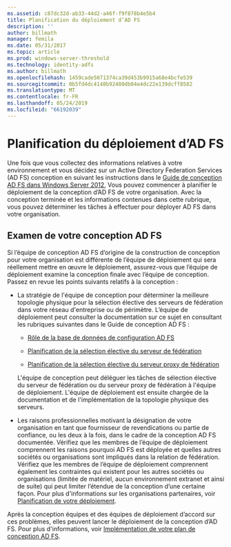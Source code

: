 ```yaml
---
ms.assetid: c87dc32d-ab33-44d2-a46f-f9f878b4e5b4
title: Planification du déploiement d’AD FS
description: ''
author: billmath
manager: femila
ms.date: 05/31/2017
ms.topic: article
ms.prod: windows-server-threshold
ms.technology: identity-adfs
ms.author: billmath
ms.openlocfilehash: 1459cade5071374ca39d453b9915a68e4bcfe539
ms.sourcegitcommit: 0b5fd4dc4148b92480db04e4dc22e139dcff8582
ms.translationtype: MT
ms.contentlocale: fr-FR
ms.lasthandoff: 05/24/2019
ms.locfileid: "66192039"
---
```

# <a name="planning-to-deploy-ad-fs"></a>Planification du déploiement d’AD FS


Une fois que vous collectez des informations relatives à votre environnement et vous décidez sur un Active Directory Federation Services \(AD FS\) conception en suivant les instructions dans le [Guide de conception AD FS dans Windows Server 2012](https://technet.microsoft.com/library/dd807036.aspx), Vous pouvez commencer à planifier le déploiement de la conception d’AD FS de votre organisation. Avec la conception terminée et les informations contenues dans cette rubrique, vous pouvez déterminer les tâches à effectuer pour déployer AD FS dans votre organisation.  
  
## <a name="reviewing-your-ad-fs-design"></a>Examen de votre conception AD FS  
Si l’équipe de conception AD FS d’origine de la construction de conception pour votre organisation est différente de l’équipe de déploiement qui sera réellement mettre en œuvre le déploiement, assurez-vous que l’équipe de déploiement examine la conception finale avec l’équipe de conception. Passez en revue les points suivants relatifs à la conception :  
  
-   La stratégie de l'équipe de conception pour déterminer la meilleure topologie physique pour la sélection élective des serveurs de fédération dans votre réseau d'entreprise ou de périmètre. L’équipe de déploiement peut consulter la documentation sur ce sujet en consultant les rubriques suivantes dans le Guide de conception AD FS :  
  
    -   [Rôle de la base de données de configuration AD FS](../../ad-fs/technical-reference/The-Role-of-the-AD-FS-Configuration-Database.md)  
  
    -   [Planification de la sélection élective du serveur de fédération](https://technet.microsoft.com/library/dd807069.aspx)  
  
    -   [Planification de la sélection élective du serveur proxy de fédération](https://technet.microsoft.com/library/dd807130.aspx)  
  
    L'équipe de conception peut déléguer les tâches de sélection élective du serveur de fédération ou du serveur proxy de fédération à l'équipe de déploiement. L'équipe de déploiement est ensuite chargée de la documentation et de l'implémentation de la topologie physique des serveurs.  
  
-   Les raisons professionnelles motivant la désignation de votre organisation en tant que fournisseur de revendications ou partie de confiance, ou les deux à la fois, dans le cadre de la conception AD FS documentée. Vérifiez que les membres de l’équipe de déploiement comprennent les raisons pourquoi AD FS est déployée et quelles autres sociétés ou organisations sont impliqués dans la relation de fédération. Vérifiez que les membres de l’équipe de déploiement comprennent également les contraintes qui existent pour les autres sociétés ou organisations \(limitée de matériel, aucun environnement extranet et ainsi de suite\) qui peut limiter l’étendue de la conception d’une certaine façon. Pour plus d'informations sur les organisations partenaires, voir [Planification de votre déploiement](https://technet.microsoft.com/library/dd807083.aspx).  
  
Après la conception équipes et des équipes de déploiement d’accord sur ces problèmes, elles peuvent lancer le déploiement de la conception d’AD FS. Pour plus d'informations, voir [Implémentation de votre plan de conception AD FS](Implementing-Your-AD-FS-Design-Plan.md).  
